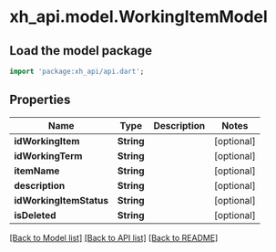 # xh_api.model.WorkingItemModel

## Load the model package
```dart
import 'package:xh_api/api.dart';
```

## Properties
Name | Type | Description | Notes
------------ | ------------- | ------------- | -------------
**idWorkingItem** | **String** |  | [optional] 
**idWorkingTerm** | **String** |  | [optional] 
**itemName** | **String** |  | [optional] 
**description** | **String** |  | [optional] 
**idWorkingItemStatus** | **String** |  | [optional] 
**isDeleted** | **String** |  | [optional] 

[[Back to Model list]](../README.md#documentation-for-models) [[Back to API list]](../README.md#documentation-for-api-endpoints) [[Back to README]](../README.md)


